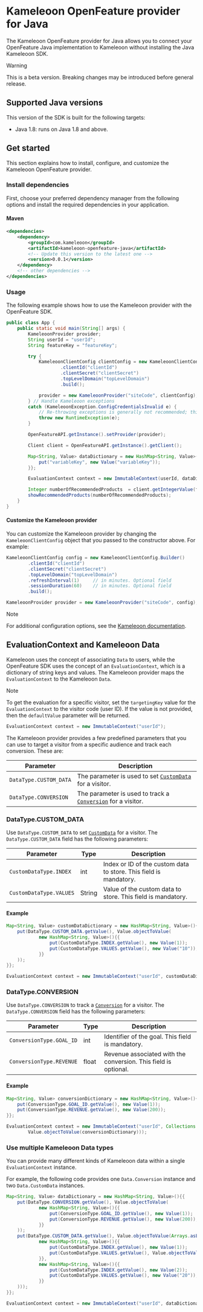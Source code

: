 # Kameleoon OpenFeature provider for Java

The Kameleoon OpenFeature provider for Java allows you to connect your OpenFeature Java implementation to Kameleoon without installing the Java Kameleoon SDK.

> [!WARNING]
> This is a beta version. Breaking changes may be introduced before general release.

## Supported Java versions

This version of the SDK is built for the following targets:

* Java 1.8: runs on Java 1.8 and above.

## Get started

This section explains how to install, configure, and customize the Kameleoon OpenFeature provider.

### Install dependencies

First, choose your preferred dependency manager from the following options and install the required dependencies in your application.

#### Maven

```xml
<dependencies>
    <dependency>
        <groupId>com.kameleoon</groupId>
        <artifactId>kameleoon-openfeature-java</artifactId>
        <!-- Update this version to the latest one -->
        <version>0.0.1</version>
    </dependency>
    <!-- other dependencies -->
</dependencies>
```

### Usage

The following example shows how to use the Kameleoon provider with the OpenFeature SDK.

```java
public class App {
    public static void main(String[] args) {
        KameleoonProvider provider;
        String userId = "userId";
        String featureKey = "featureKey";

        try {
            KameleoonClientConfig clientConfig = new KameleoonClientConfig.Builder()
                    .clientId("clientId")
                    .clientSecret("clientSecret")
                    .topLevelDomain("topLevelDomain")
                    .build();

            provider = new KameleoonProvider("siteCode", clientConfig);
        } // Handle Kameleoon exceptions
        catch (KameleoonException.ConfigCredentialsInvalid e) {
            // Re-throwing exceptions is generally not recommended; this is for demonstration only.
            throw new RuntimeException(e);
        }

        OpenFeatureAPI.getInstance().setProvider(provider);

        Client client = OpenFeatureAPI.getInstance().getClient();

        Map<String, Value> dataDictionary = new HashMap<String, Value>(){{
            put("variableKey", new Value("variableKey"));
        }};

        EvaluationContext context = new ImmutableContext(userId, dataDictionary);

        Integer numberOfRecommendedProducts  = client.getIntegerValue(featureKey, 5, context);
        showRecommendedProducts(numberOfRecommendedProducts);
    }
}
```

#### Customize the Kameleoon provider

You can customize the Kameleoon provider by changing the `KameleoonClientConfig` object that you passed to the constructor above. For example:

```java
KameleoonClientConfig config = new KameleoonClientConfig.Builder()
        .clientId("clientId")
        .clientSecret("clientSecret")
        .topLevelDomain("topLevelDomain")
        .refreshInterval(1)     // in minutes. Optional field
        .sessionDuration(60)    // in minutes. Optional field
        .build();

KameleoonProvider provider = new KameleoonProvider("siteCode", config);
```
> [!NOTE]
> For additional configuration options, see the [Kameleoon documentation](https://developers.kameleoon.com/feature-management-and-experimentation/web-sdks/java-sdk/#example-code).

## EvaluationContext and Kameleoon Data

Kameleoon uses the concept of associating `Data` to users, while the OpenFeature SDK uses the concept of an `EvaluationContext`, which is a dictionary of string keys and values. The Kameleoon provider maps the `EvaluationContext` to the Kameleoon `Data`.

> [!NOTE]
> To get the evaluation for a specific visitor, set the `targetingKey` value for the `EvaluationContext` to the visitor code (user ID). If the value is not provided, then the `defaultValue` parameter will be returned.

```java
EvaluationContext context = new ImmutableContext("userId");
```

The Kameleoon provider provides a few predefined parameters that you can use to target a visitor from a specific audience and track each conversion. These are:

| Parameter              | Description                                                                                                                                                           |
|------------------------|-----------------------------------------------------------------------------------------------------------------------------------------------------------------------|
| `DataType.CUSTOM_DATA` | The parameter is used to set [`CustomData`](https://developers.kameleoon.com/feature-management-and-experimentation/web-sdks/java-sdk/#customdata) for a visitor.     |
| `DataType.CONVERSION`  | The parameter is used to track a [`Conversion`](https://developers.kameleoon.com/feature-management-and-experimentation/web-sdks/java-sdk/#conversion) for a visitor. |

### DataType.CUSTOM_DATA

Use `DataType.CUSTOM_DATA` to set [`CustomData`](https://developers.kameleoon.com/feature-management-and-experimentation/web-sdks/java-sdk/#customdata) for a visitor. The `DataType.CUSTOM_DATA` field has the following parameters:

| Parameter               | Type   | Description                                                       |
|-------------------------|--------|-------------------------------------------------------------------|
| `CustomDataType.INDEX`  | int    | Index or ID of the custom data to store. This field is mandatory. |
| `CustomDataType.VALUES` | String | Value of the custom data to store. This field is mandatory.       |

#### Example

```java
Map<String, Value> customDataDictionary = new HashMap<String, Value>(){{
    put(DataType.CUSTOM_DATA.getValue(), Value.objectToValue(
            new HashMap<String, Value>(){{
                put(CustomDataType.INDEX.getValue(), new Value(1));
                put(CustomDataType.VALUES.getValue(), new Value("10"));
            }}
    ));
}};

EvaluationContext context = new ImmutableContext("userId", customDataDictionary);
```

### DataType.CONVERSION

Use `DataType.CONVERSION` to track a [`Conversion`](https://developers.kameleoon.com/feature-management-and-experimentation/web-sdks/java-sdk/#conversion) for a visitor. The `DataType.CONVERSION` field has the following parameters:

| Parameter                | Type  | Description                                                     |
|--------------------------|-------|-----------------------------------------------------------------|
| `ConversionType.GOAL_ID` | int   | Identifier of the goal. This field is mandatory.                |
| `ConversionType.REVENUE` | float | Revenue associated with the conversion. This field is optional. |

#### Example
```java
Map<String, Value> conversionDictionary = new HashMap<String, Value>(){{
    put(ConversionType.GOAL_ID.getValue(), new Value(1));
    put(ConversionType.REVENUE.getValue(), new Value(200));
}};

EvaluationContext context = new ImmutableContext("userId", Collections.singletonMap(DataType.CONVERSION.getValue(),
        Value.objectToValue(conversionDictionary)));
```

### Use multiple Kameleoon Data types

You can provide many different kinds of Kameleoon data within a single `EvaluationContext` instance.

For example, the following code provides one `Data.Conversion` instance and two `Data.CustomData` instances.

```Java
Map<String, Value> dataDictionary = new HashMap<String, Value>(){{
    put(DataType.CONVERSION.getValue(), Value.objectToValue(
            new HashMap<String, Value>(){{
                put(ConversionType.GOAL_ID.getValue(), new Value(1));
                put(ConversionType.REVENUE.getValue(), new Value(200));
            }}
    ));
    put(DataType.CUSTOM_DATA.getValue(), Value.objectToValue(Arrays.asList(
            new HashMap<String, Value>(){{
                put(CustomDataType.INDEX.getValue(), new Value(1));
                put(CustomDataType.VALUES.getValue(), Value.objectToValue(Arrays.asList("10", "30")));
            }},
            new HashMap<String, Value>(){{
                put(CustomDataType.INDEX.getValue(), new Value(2));
                put(CustomDataType.VALUES.getValue(), new Value("20"));
            }}
    )));
}};

EvaluationContext context = new ImmutableContext("userId", dataDictionary);
```
